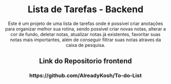 <h1 align="center">Lista de Tarefas - Backend</h1>
<p align="center">Este é um projeto de uma lista de tarefas onde é possivel criar anotações para organizar melhor sua rotina, sendo possivel criar novas notas, alterar a cor de fundo, deletar notas, atualizar notas já existentes, favoritar suas notas mais importantes, além de conseguir filtrar suas notas atraves da caixa de pesquisa.</p>


<h2 align="center">Link do Repositorio frontend </h3>
<h3 align="center">https://github.com/AlreadyKosh/To-do-List</h3>

